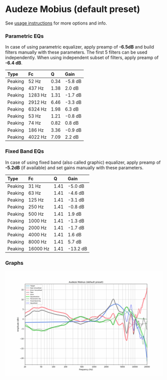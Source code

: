 # Audeze Mobius (default preset)
See [usage instructions](https://github.com/jaakkopasanen/AutoEq#usage) for more options and info.

### Parametric EQs
In case of using parametric equalizer, apply preamp of **-6.5dB** and build filters manually
with these parameters. The first 5 filters can be used independently.
When using independent subset of filters, apply preamp of **-6.4 dB**.

| Type    | Fc      |    Q | Gain    |
|:--------|:--------|:-----|:--------|
| Peaking | 52 Hz   | 0.34 | -5.8 dB |
| Peaking | 437 Hz  | 1.38 | 2.0 dB  |
| Peaking | 1283 Hz | 1.31 | -1.7 dB |
| Peaking | 2912 Hz | 6.46 | -3.3 dB |
| Peaking | 6324 Hz | 1.98 | 6.3 dB  |
| Peaking | 53 Hz   | 1.21 | -0.8 dB |
| Peaking | 74 Hz   | 0.82 | 0.8 dB  |
| Peaking | 186 Hz  | 3.36 | -0.9 dB |
| Peaking | 4022 Hz | 7.09 | 2.2 dB  |

### Fixed Band EQs
In case of using fixed band (also called graphic) equalizer, apply preamp of **-5.2dB**
(if available) and set gains manually with these parameters.

| Type    | Fc       |    Q | Gain     |
|:--------|:---------|:-----|:---------|
| Peaking | 31 Hz    | 1.41 | -5.0 dB  |
| Peaking | 63 Hz    | 1.41 | -4.6 dB  |
| Peaking | 125 Hz   | 1.41 | -3.1 dB  |
| Peaking | 250 Hz   | 1.41 | -0.8 dB  |
| Peaking | 500 Hz   | 1.41 | 1.9 dB   |
| Peaking | 1000 Hz  | 1.41 | -1.3 dB  |
| Peaking | 2000 Hz  | 1.41 | -1.7 dB  |
| Peaking | 4000 Hz  | 1.41 | 1.6 dB   |
| Peaking | 8000 Hz  | 1.41 | 5.7 dB   |
| Peaking | 16000 Hz | 1.41 | -13.2 dB |

### Graphs
![](./Audeze%20Mobius%20(default%20preset).png)